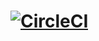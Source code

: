 # [![CircleCI](https://circleci.com/gh/bogdan2256/todo-api.svg?style=svg&circle-token=d3591a4af27e933080e16390f8b8590c7fc2c2d9)](https://circleci.com/gh/bogdan2256/todo-api)
